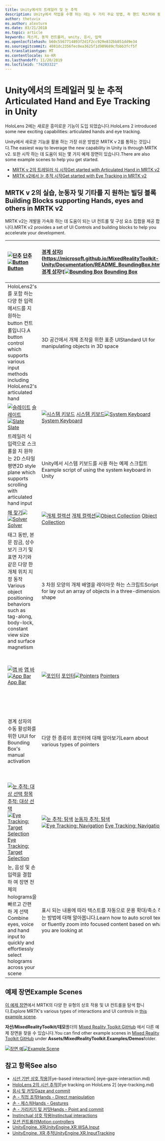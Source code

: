 ```yaml
---
title: Unity에서의 트레일러 및 눈 추적
description: Unity에서 작업을 수행 하는 데는 두 가지 주요 방법, 즉 핸드 제스처와 동작 컨트롤러가 있습니다.
author: thetuvix
ms.author: alexturn
ms.date: 03/21/2018
ms.topic: article
keywords: 제스처, 동작 컨트롤러, unity, 응시, 입력
ms.openlocfilehash: b60c5567714893f2d1f2cc929e832bb851dd9e34
ms.sourcegitcommit: 4081dc2356fec0ea3625f1d989689cfbbb3fcf5f
ms.translationtype: MT
ms.contentlocale: ko-KR
ms.lasthandoff: 11/20/2019
ms.locfileid: "74203322"
---
```

# <a name="articulated-hand-and-eye-tracking-in-unity"></a><span data-ttu-id="d5be2-104">Unity에서의 트레일러 및 눈 추적</span><span class="sxs-lookup"><span data-stu-id="d5be2-104">Articulated Hand and Eye Tracking in Unity</span></span>

<span data-ttu-id="d5be2-105">HoloLens 2에는 새로운 흥미로운 기능이 도입 되었습니다.</span><span class="sxs-lookup"><span data-stu-id="d5be2-105">HoloLens 2 introduced some new exciting capabilities: articulated hands and eye tracking.</span></span>

<span data-ttu-id="d5be2-106">Unity에서 새로운 기능을 활용 하는 가장 쉬운 방법은 MRTK v 2를 통하는 것입니다.</span><span class="sxs-lookup"><span data-stu-id="d5be2-106">The easiest way to leverage the new capability in Unity is through MRTK v2.</span></span> <span data-ttu-id="d5be2-107">또한 시작 하는 데 도움이 되는 몇 가지 예제 장면이 있습니다.</span><span class="sxs-lookup"><span data-stu-id="d5be2-107">There are also some example scenes to help you get started.</span></span> 

* [<span data-ttu-id="d5be2-108">MRTK v 2의 트레일러 식 시작</span><span class="sxs-lookup"><span data-stu-id="d5be2-108">Get started with Articulated Hand  in MRTK v2</span></span>](https://microsoft.github.io/MixedRealityToolkit-Unity/Documentation/Input/HandTracking.html)
* [<span data-ttu-id="d5be2-109">MRTK v2에서 눈 추적 시작</span><span class="sxs-lookup"><span data-stu-id="d5be2-109">Get started with Eye Tracking in MRTK v2</span></span>](https://microsoft.github.io/MixedRealityToolkit-Unity/Documentation/EyeTracking/EyeTracking_Main.html)


## <a name="building-blocks-supporting-hands-eyes-and-others-in-mrtk-v2"></a><span data-ttu-id="d5be2-110">MRTK v 2의 실습, 눈동자 및 기타를 지 원하는 빌딩 블록</span><span class="sxs-lookup"><span data-stu-id="d5be2-110">Building Blocks supporting Hands, eyes and others in MRTK v2</span></span>

<span data-ttu-id="d5be2-111">MRTK v2는 개발을 가속화 하는 데 도움이 되는 UI 컨트롤 및 구성 요소 집합을 제공 합니다.</span><span class="sxs-lookup"><span data-stu-id="d5be2-111">MRTK v2 provides a set of UI Controls and building blocks to help you accelerate your development.</span></span> 

|  <span data-ttu-id="d5be2-112">[![단추](images/MRTK_Button_Main.png)](https://microsoft.github.io/MixedRealityToolkit-Unity/Documentation/README_Button.html) [단추](https://microsoft.github.io/MixedRealityToolkit-Unity/Documentation/README_Button.html)</span><span class="sxs-lookup"><span data-stu-id="d5be2-112">[![Button](images/MRTK_Button_Main.png)](https://microsoft.github.io/MixedRealityToolkit-Unity/Documentation/README_Button.html) [Button](https://microsoft.github.io/MixedRealityToolkit-Unity/Documentation/README_Button.html)</span></span> | <span data-ttu-id="d5be2-113">[경계 상자](images/MRTK_BoundingBox_Main.png)](https://microsoft.github.io/MixedRealityToolkit-Unity/Documentation/README_BoundingBox.html) [경계 상자](https://microsoft.github.io/MixedRealityToolkit-Unity/Documentation/README_BoundingBox.html)![</span><span class="sxs-lookup"><span data-stu-id="d5be2-113">[![Bounding Box](images/MRTK_BoundingBox_Main.png)](https://microsoft.github.io/MixedRealityToolkit-Unity/Documentation/README_BoundingBox.html) [Bounding Box](https://microsoft.github.io/MixedRealityToolkit-Unity/Documentation/README_BoundingBox.html)</span></span> | <span data-ttu-id="d5be2-114">[![조작 처리기](images/MRTK_Manipulation_Main.png)](https://microsoft.github.io/MixedRealityToolkit-Unity/Documentation/README_ManipulationHandler.html) [조작 처리기](https://microsoft.github.io/MixedRealityToolkit-Unity/Documentation/README_ManipulationHandler.html)</span><span class="sxs-lookup"><span data-stu-id="d5be2-114">[![Manipulation Handler](images/MRTK_Manipulation_Main.png)](https://microsoft.github.io/MixedRealityToolkit-Unity/Documentation/README_ManipulationHandler.html) [Manipulation Handler](https://microsoft.github.io/MixedRealityToolkit-Unity/Documentation/README_ManipulationHandler.html)</span></span> |
|:--- | :--- | :--- |
| <span data-ttu-id="d5be2-115">HoloLens2's를 포함 하는 다양 한 입력 메서드를 지 원하는 button 컨트롤입니다.</span><span class="sxs-lookup"><span data-stu-id="d5be2-115">A button control which supports various input methods including HoloLens2's articulated hand</span></span> | <span data-ttu-id="d5be2-116">3D 공간에서 개체 조작을 위한 표준 UI</span><span class="sxs-lookup"><span data-stu-id="d5be2-116">Standard UI for manipulating objects in 3D space</span></span> | <span data-ttu-id="d5be2-117">하나 또는 두 개의 손을 사용 하 여 개체를 조작 하는 스크립트</span><span class="sxs-lookup"><span data-stu-id="d5be2-117">Script for manipulating objects with one or two hands</span></span> |
|  <span data-ttu-id="d5be2-118">[![슬레이트](images/MRTK_Slate_Main.png)](https://microsoft.github.io/MixedRealityToolkit-Unity/Documentation/README_Slate.html) [슬레이트](https://microsoft.github.io/MixedRealityToolkit-Unity/Documentation/README_Slate.html)</span><span class="sxs-lookup"><span data-stu-id="d5be2-118">[![Slate](images/MRTK_Slate_Main.png)](https://microsoft.github.io/MixedRealityToolkit-Unity/Documentation/README_Slate.html) [Slate](https://microsoft.github.io/MixedRealityToolkit-Unity/Documentation/README_Slate.html)</span></span> | <span data-ttu-id="d5be2-119">[![시스템 키보드](images/MRTK_SystemKeyboard_Main.png)](https://microsoft.github.io/MixedRealityToolkit-Unity/Documentation/README_SystemKeyboard.html) [시스템 키보드](https://microsoft.github.io/MixedRealityToolkit-Unity/Documentation/README_SystemKeyboard.html)</span><span class="sxs-lookup"><span data-stu-id="d5be2-119">[![System Keyboard](images/MRTK_SystemKeyboard_Main.png)](https://microsoft.github.io/MixedRealityToolkit-Unity/Documentation/README_SystemKeyboard.html) [System Keyboard](https://microsoft.github.io/MixedRealityToolkit-Unity/Documentation/README_SystemKeyboard.html)</span></span> | <span data-ttu-id="d5be2-120">[![Interactable](images/InteractableExamples.png)](https://microsoft.github.io/MixedRealityToolkit-Unity/Documentation/README_Interactable.html) [Interactable](https://microsoft.github.io/MixedRealityToolkit-Unity/Documentation/README_Interactable.html)</span><span class="sxs-lookup"><span data-stu-id="d5be2-120">[![Interactable](images/InteractableExamples.png)](https://microsoft.github.io/MixedRealityToolkit-Unity/Documentation/README_Interactable.html) [Interactable](https://microsoft.github.io/MixedRealityToolkit-Unity/Documentation/README_Interactable.html)</span></span> |
| <span data-ttu-id="d5be2-121">트레일러 식 입력으로 스크롤을 지 원하는 2D 스타일 평면</span><span class="sxs-lookup"><span data-stu-id="d5be2-121">2D style plane which supports scrolling with articulated hand input</span></span> | <span data-ttu-id="d5be2-122">Unity에서 시스템 키보드를 사용 하는 예제 스크립트</span><span class="sxs-lookup"><span data-stu-id="d5be2-122">Example script of using the system keyboard in Unity</span></span>  | <span data-ttu-id="d5be2-123">시각적 상태 및 테마 지원과 함께 개체를 interactable 하는 스크립트</span><span class="sxs-lookup"><span data-stu-id="d5be2-123">A script for making objects interactable with visual states and theme support</span></span> |
|  <span data-ttu-id="d5be2-124">[해 찾기![](images/MRTK_Solver_Main.png)](https://microsoft.github.io/MixedRealityToolkit-Unity/Documentation/README_Solver.html) [](https://microsoft.github.io/MixedRealityToolkit-Unity/Documentation/README_Solver.html)</span><span class="sxs-lookup"><span data-stu-id="d5be2-124">[![Solver](images/MRTK_Solver_Main.png)](https://microsoft.github.io/MixedRealityToolkit-Unity/Documentation/README_Solver.html) [Solver](https://microsoft.github.io/MixedRealityToolkit-Unity/Documentation/README_Solver.html)</span></span> | <span data-ttu-id="d5be2-125">[![개체 컬렉션](images/MRTK_ObjectCollection_Main.png)](https://microsoft.github.io/MixedRealityToolkit-Unity/Documentation/README_ManipulationHandler.html) [개체 컬렉션](https://microsoft.github.io/MixedRealityToolkit-Unity/Documentation/README_ManipulationHandler.html)</span><span class="sxs-lookup"><span data-stu-id="d5be2-125">[![Object Collection](images/MRTK_ObjectCollection_Main.png)](https://microsoft.github.io/MixedRealityToolkit-Unity/Documentation/README_ManipulationHandler.html) [Object Collection](https://microsoft.github.io/MixedRealityToolkit-Unity/Documentation/README_ManipulationHandler.html)</span></span> | <span data-ttu-id="d5be2-126">[![도구](images/MRTK_Tooltip_Main.png)](https://microsoft.github.io/MixedRealityToolkit-Unity/Documentation/README_Tooltip.html) 설명 [도구 설명](https://microsoft.github.io/MixedRealityToolkit-Unity/Documentation/README_Tooltip.html)</span><span class="sxs-lookup"><span data-stu-id="d5be2-126">[![Tooltip](images/MRTK_Tooltip_Main.png)](https://microsoft.github.io/MixedRealityToolkit-Unity/Documentation/README_Tooltip.html) [Tooltip](https://microsoft.github.io/MixedRealityToolkit-Unity/Documentation/README_Tooltip.html)</span></span> |
| <span data-ttu-id="d5be2-127">태그 동반, 본문 잠금, 상수 보기 크기 및 표면 자기와 같은 다양 한 개체 위치 지정 동작</span><span class="sxs-lookup"><span data-stu-id="d5be2-127">Various object positioning behaviors such as tag-along, body-lock, constant view size and surface magnetism</span></span> | <span data-ttu-id="d5be2-128">3 차원 모양의 개체 배열을 레이아웃 하는 스크립트</span><span class="sxs-lookup"><span data-stu-id="d5be2-128">Script for lay out an array of objects in a three-dimensional shape</span></span> | <span data-ttu-id="d5be2-129">동작 컨트롤러 및 개체에 레이블을 지정 하는 데 사용할 수 있는 유연한 앵커/피벗 시스템을 포함 하는 주석 UI입니다.</span><span class="sxs-lookup"><span data-stu-id="d5be2-129">Annotation UI with flexible anchor/pivot system which can be used for labeling motion controllers and object.</span></span> |
|  <span data-ttu-id="d5be2-130">[![앱 바](images/MRTK_AppBar_Main.png)](https://microsoft.github.io/MixedRealityToolkit-Unity/Documentation/README_AppBar.html) [앱 바](https://microsoft.github.io/MixedRealityToolkit-Unity/Documentation/README_AppBar.html)</span><span class="sxs-lookup"><span data-stu-id="d5be2-130">[![App Bar](images/MRTK_AppBar_Main.png)](https://microsoft.github.io/MixedRealityToolkit-Unity/Documentation/README_AppBar.html) [App Bar](https://microsoft.github.io/MixedRealityToolkit-Unity/Documentation/README_AppBar.html)</span></span> | <span data-ttu-id="d5be2-131">[![포인터](images/MRTK_Pointer_Main.png)](https://microsoft.github.io/MixedRealityToolkit-Unity/Documentation/README_Pointers.html) [포인터](https://microsoft.github.io/MixedRealityToolkit-Unity/Documentation/README_Pointers.html)</span><span class="sxs-lookup"><span data-stu-id="d5be2-131">[![Pointers](images/MRTK_Pointer_Main.png)](https://microsoft.github.io/MixedRealityToolkit-Unity/Documentation/README_Pointers.html) [Pointers](https://microsoft.github.io/MixedRealityToolkit-Unity/Documentation/README_Pointers.html)</span></span> | <span data-ttu-id="d5be2-132">[![Fingertip 시각화](images/MRTK_FingertipVisualization_Main.png)](https://microsoft.github.io/MixedRealityToolkit-Unity/Documentation/README_FingertipVisualization.html) [Fingertip 시각화](https://microsoft.github.io/MixedRealityToolkit-Unity/Documentation/README_FingertipVisualization.html)</span><span class="sxs-lookup"><span data-stu-id="d5be2-132">[![Fingertip Visualization](images/MRTK_FingertipVisualization_Main.png)](https://microsoft.github.io/MixedRealityToolkit-Unity/Documentation/README_FingertipVisualization.html) [Fingertip Visualization](https://microsoft.github.io/MixedRealityToolkit-Unity/Documentation/README_FingertipVisualization.html)</span></span> |
| <span data-ttu-id="d5be2-133">경계 상자의 수동 활성화를 위한 UI</span><span class="sxs-lookup"><span data-stu-id="d5be2-133">UI for Bounding Box's manual activation</span></span> | <span data-ttu-id="d5be2-134">다양 한 종류의 포인터에 대해 알아보기</span><span class="sxs-lookup"><span data-stu-id="d5be2-134">Learn about various types of pointers</span></span> | <span data-ttu-id="d5be2-135">직접 상호 작용에 대 한 신뢰도를 향상 시키는 fingertip의 시각적 affordance</span><span class="sxs-lookup"><span data-stu-id="d5be2-135">Visual affordance on the fingertip which improves the confidence for the direct interaction</span></span> |
|  <span data-ttu-id="d5be2-136">[![눈 추적: 대상 선택 항목](images/mrtk_et_targetselect.png)](https://microsoft.github.io/MixedRealityToolkit-Unity/Documentation/EyeTracking/EyeTracking_TargetSelection.html) [추적: 대상 선택](https://microsoft.github.io/MixedRealityToolkit-Unity/Documentation/EyeTracking/EyeTracking_TargetSelection.html)</span><span class="sxs-lookup"><span data-stu-id="d5be2-136">[![Eye Tracking: Target Selection](images/mrtk_et_targetselect.png)](https://microsoft.github.io/MixedRealityToolkit-Unity/Documentation/EyeTracking/EyeTracking_TargetSelection.html) [Eye Tracking: Target Selection](https://microsoft.github.io/MixedRealityToolkit-Unity/Documentation/EyeTracking/EyeTracking_TargetSelection.html)</span></span> | <span data-ttu-id="d5be2-137">[![눈 추적: 탐색](images/mrtk_et_navigation.png)](https://microsoft.github.io/MixedRealityToolkit-Unity/Documentation/EyeTracking/EyeTracking_Navigation.html) [눈동자 추적: 탐색](https://microsoft.github.io/MixedRealityToolkit-Unity/Documentation/EyeTracking/EyeTracking_Navigation.html)</span><span class="sxs-lookup"><span data-stu-id="d5be2-137">[![Eye Tracking: Navigation](images/mrtk_et_navigation.png)](https://microsoft.github.io/MixedRealityToolkit-Unity/Documentation/EyeTracking/EyeTracking_Navigation.html) [Eye Tracking: Navigation](https://microsoft.github.io/MixedRealityToolkit-Unity/Documentation/EyeTracking/EyeTracking_Navigation.html)</span></span> | <span data-ttu-id="d5be2-138">[![눈 추적: 열 지도](images/mrtk_et_heatmaps.png)](https://microsoft.github.io/MixedRealityToolkit-Unity/Documentation/EyeTracking/EyeTracking_Visualization.html) [눈 추적: 열 지도](https://microsoft.github.io/MixedRealityToolkit-Unity/Documentation/EyeTracking/EyeTracking_Visualization.html)</span><span class="sxs-lookup"><span data-stu-id="d5be2-138">[![Eye Tracking: Heat Map](images/mrtk_et_heatmaps.png)](https://microsoft.github.io/MixedRealityToolkit-Unity/Documentation/EyeTracking/EyeTracking_Visualization.html) [Eye Tracking: Heat Map](https://microsoft.github.io/MixedRealityToolkit-Unity/Documentation/EyeTracking/EyeTracking_Visualization.html)</span></span> |
| <span data-ttu-id="d5be2-139">눈, 음성 및 손 입력을 결합 하 여 장면 전체의 holograms을 빠르고 간편 하 게 선택</span><span class="sxs-lookup"><span data-stu-id="d5be2-139">Combine eyes, voice and hand input to quickly and effortlessly select holograms across your scene</span></span> | <span data-ttu-id="d5be2-140">표시 되는 내용에 따라 텍스트를 자동으로 운용 확대/축소 하는 방법에 대해 알아봅니다.</span><span class="sxs-lookup"><span data-stu-id="d5be2-140">Learn how to auto scroll text or fluently zoom into focused content based on what you are looking at</span></span>| <span data-ttu-id="d5be2-141">사용자의 앱에서 보고 있는 사용자를 기록, 로드 및 시각화 하는 예제</span><span class="sxs-lookup"><span data-stu-id="d5be2-141">Examples for logging, loading and visualizing what users have been looking at in your app</span></span> |

## <a name="example-scenes"></a><span data-ttu-id="d5be2-142">예제 장면</span><span class="sxs-lookup"><span data-stu-id="d5be2-142">Example Scenes</span></span>
<span data-ttu-id="d5be2-143">[이 예제 장면](https://microsoft.github.io/MixedRealityToolkit-Unity/Documentation/README_HandInteractionExamples.html)에서 MRTK의 다양 한 유형의 상호 작용 및 UI 컨트롤을 탐색 합니다.</span><span class="sxs-lookup"><span data-stu-id="d5be2-143">Explore MRTK's various types of interactions and UI controls in [this example scene](https://microsoft.github.io/MixedRealityToolkit-Unity/Documentation/README_HandInteractionExamples.html).</span></span>

<span data-ttu-id="d5be2-144">**자산/MixedRealityToolkit/데모**폴더의 [Mixed Reality Toolkit GitHub](https://github.com/Microsoft/MixedRealityToolkit-Unity) 에서 다른 예제 장면을 찾을 수 있습니다.</span><span class="sxs-lookup"><span data-stu-id="d5be2-144">You can find  other example scenes in [Mixed Reality Toolkit GitHub](https://github.com/Microsoft/MixedRealityToolkit-Unity) under **Assets/MixedRealityToolkit.Examples/Demos**folder.</span></span>

<span data-ttu-id="d5be2-145">[![장면 예](images/MRTK_Examples.png)](https://microsoft.github.io/MixedRealityToolkit-Unity/Documentation/README_HandInteractionExamples.html)</span><span class="sxs-lookup"><span data-stu-id="d5be2-145">[![Example Scene](images/MRTK_Examples.png)](https://microsoft.github.io/MixedRealityToolkit-Unity/Documentation/README_HandInteractionExamples.html)</span></span>

## <a name="see-also"></a><span data-ttu-id="d5be2-146">참고 항목</span><span class="sxs-lookup"><span data-stu-id="d5be2-146">See also</span></span>

* <span data-ttu-id="d5be2-147">[시선 기반 상호 작용](eye-gaze-interaction.md)</span><span class="sxs-lookup"><span data-stu-id="d5be2-147">[Eye-based interaction] (eye-gaze-interaction.md)</span></span>
* <span data-ttu-id="d5be2-148">[HoloLens 2의 시선 추적](eye-tracking.md)</span><span class="sxs-lookup"><span data-stu-id="d5be2-148">[Eye tracking on HoloLens 2] (eye-tracking.md)</span></span>
* [<span data-ttu-id="d5be2-149">응시 및 커밋</span><span class="sxs-lookup"><span data-stu-id="d5be2-149">Gaze and commit</span></span>](gaze-and-commit.md)
* [<span data-ttu-id="d5be2-150">손 - 직접 조작</span><span class="sxs-lookup"><span data-stu-id="d5be2-150">Hands - Direct manipulation</span></span>](direct-manipulation.md)
* [<span data-ttu-id="d5be2-151">손 - 제스처</span><span class="sxs-lookup"><span data-stu-id="d5be2-151">Hands - Gestures</span></span>](gaze-and-commit.md#composite-gestures)
* [<span data-ttu-id="d5be2-152">손 - 가리키기 및 커밋</span><span class="sxs-lookup"><span data-stu-id="d5be2-152">Hands - Point and commit</span></span>](point-and-commit.md)
* [<span data-ttu-id="d5be2-153">Instinctual 상호 작용</span><span class="sxs-lookup"><span data-stu-id="d5be2-153">Instinctual interactions</span></span>](interaction-fundamentals.md)
* [<span data-ttu-id="d5be2-154">모션 컨트롤러</span><span class="sxs-lookup"><span data-stu-id="d5be2-154">Motion controllers</span></span>](motion-controllers.md)
* [<span data-ttu-id="d5be2-155">UnityEngine. XR</span><span class="sxs-lookup"><span data-stu-id="d5be2-155">UnityEngine.XR.WSA.Input</span></span>](https://docs.unity3d.com/ScriptReference/XR.WSA.Input.InteractionManager.html)
* [<span data-ttu-id="d5be2-156">UnityEngine. XR 추적</span><span class="sxs-lookup"><span data-stu-id="d5be2-156">UnityEngine.XR.InputTracking</span></span>](https://docs.unity3d.com/ScriptReference/XR.InputTracking.html)
